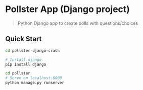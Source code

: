 # Pollster App (Django project)

> Python Django app to create polls with questions/choices

## Quick Start
``` bash
cd pollster-django-crash

# Install django
pip install django

cd pollster
# Serve on localhost:8000
python manage.py runserver
```
